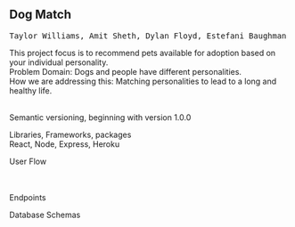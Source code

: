 ## Dog Match 
<kbd> Taylor Williams, Amit Sheth, Dylan Floyd, Estefani Baughman  </kbd>

This project focus is to recommend pets available for adoption based on your individual personality. </br>
Problem Domain: Dogs and people have different personalities. </br>
How we are addressing this: Matching personalities to lead to a long and healthy life. </br>
</br>

Semantic versioning, beginning with version 1.0.0

Libraries, Frameworks, packages </br>
React, Node, Express, Heroku </br>

User Flow </br>
</br>
</br>

Endpoints </br>



Database Schemas </br>
